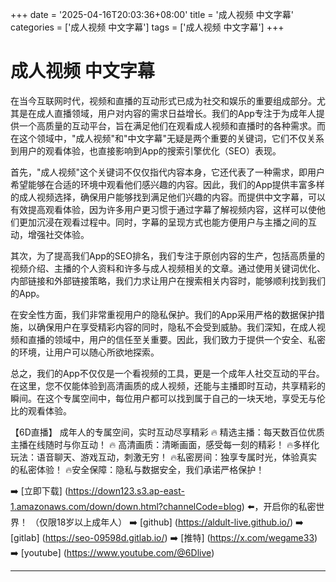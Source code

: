 +++
date = '2025-04-16T20:03:36+08:00'
title = '成人视频 中文字幕'
categories = ['成人视频 中文字幕']
tags = ['成人视频 中文字幕']
+++

# 成人视频 中文字幕

在当今互联网时代，视频和直播的互动形式已成为社交和娱乐的重要组成部分。尤其是在成人直播领域，用户对内容的需求日益增长。我们的App专注于为成年人提供一个高质量的互动平台，旨在满足他们在观看成人视频和直播时的各种需求。而在这个领域中，"成人视频"和"中文字幕"无疑是两个重要的关键词，它们不仅关系到用户的观看体验，也直接影响到App的搜索引擎优化（SEO）表现。

首先，"成人视频"这个关键词不仅仅指代内容本身，它还代表了一种需求，即用户希望能够在合适的环境中观看他们感兴趣的内容。因此，我们的App提供丰富多样的成人视频选择，确保用户能够找到满足他们兴趣的内容。而提供中文字幕，可以有效提高观看体验，因为许多用户更习惯于通过字幕了解视频内容，这样可以使他们更加沉浸在观看过程中。同时，字幕的呈现方式也能方便用户与主播之间的互动，增强社交体验。

其次，为了提高我们App的SEO排名，我们专注于原创内容的生产，包括高质量的视频介绍、主播的个人资料和许多与成人视频相关的文章。通过使用关键词优化、内部链接和外部链接策略，我们力求让用户在搜索相关内容时，能够顺利找到我们的App。

在安全性方面，我们非常重视用户的隐私保护。我们的App采用严格的数据保护措施，以确保用户在享受精彩内容的同时，隐私不会受到威胁。我们深知，在成人视频和直播的领域中，用户的信任至关重要。因此，我们致力于提供一个安全、私密的环境，让用户可以随心所欲地探索。

总之，我们的App不仅仅是一个看视频的工具，更是一个成年人社交互动的平台。在这里，您不仅能体验到高清画质的成人视频，还能与主播即时互动，共享精彩的瞬间。在这个专属空间中，每位用户都可以找到属于自己的一块天地，享受无与伦比的观看体验。

【6D直播】
成年人的专属空间，实时互动尽享精彩
🔥 精选主播：每天数百位优质主播在线随时与你互动！
🔥 高清画质：清晰画面，感受每一刻的精彩！
🔥多样化玩法：语音聊天、游戏互动，刺激无穷！
🔥私密房间：独享专属时光，体验真实的私密体验！
🔥安全保障：隐私与数据安全，我们承诺严格保护！

➡️ [立即下载] (https://down123.s3.ap-east-1.amazonaws.com/down/down.html?channelCode=blog) ⬅️，开启你的私密世界！
（仅限18岁以上成年人）
➡️ [github] (https://aldult-live.github.io/)
➡️ [gitlab] (https://seo-09598d.gitlab.io/)
➡️ [推特] (https://x.com/wegame33)
➡️ [youtube] (https://www.youtube.com/@6Dlive)

---
